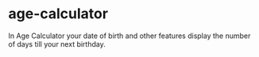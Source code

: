 # age-calculator
In Age Calculator your date of birth and other features display the number of days till your next birthday.
